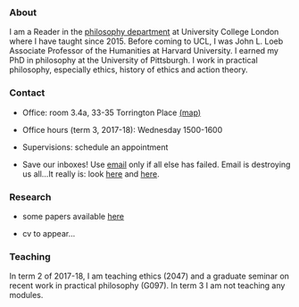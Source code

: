 
### About

I am a Reader in the [philosophy department](https://www.ucl.ac.uk/philosophy/) at University College London where I have taught since 2015. Before coming to UCL, I was John L. Loeb Associate Professor of the Humanities at Harvard University. I earned my PhD in philosophy at the University of Pittsburgh. I work in practical philosophy, especially ethics, history of ethics and action theory.


### Contact 

  - Office: room 3.4a, 33-35 Torrington Place [(map)](http://www.ucl.ac.uk/maps/33-35-torrington-place)

  - Office hours (term 3, 2017-18): Wednesday 1500-1600

  - Supervisions: schedule an appointment [<i class="fas fa-calendar"></i>](http://www.supersaas.com/schedule/DouglasLavin/SupervisionUCL)

    <!-- + * Additional office hours (for 2047 & G097) Monday, 1500-1700
        [(calendar)](http://www.supersaas.co.uk/schedule/DouglasLavin/OfficeHoursUCL) --> 
  
  - Save our inboxes! Use [email](mailto:d.lavin@ucl.ac.uk) only if all else has failed. Email is destroying us all...It really is: look [here](http://www.emailcharter.org/) and [here](http://two.sentenc.es/).


### Research

  + some papers available [here](https://ucl.academia.edu/DouglasLavin)

  + cv to appear...


<!-- would be good to have bib references and links to published papers here or maybe i could just have an abbreviated html cv -->


### Teaching

In term 2 of 2017-18, I am teaching ethics (2047) and a graduate seminar on recent work in practical philosophy (G097). In term 3 I am not teaching any modules.

<!-- In term 1 of 2017-18 I teach moral psychology (3097) and a seminar in action theory (G019). In term 2 I teach ethics (2047) and a seminar on practical reason (G097). -->

<!--  Leipzig/UCL Workshop 2018 [](https://www.fagi.uni-leipzig.de/conferences/ucl-leipzig/) -->


<!-- [Link](url) and ![Image](src) -->



